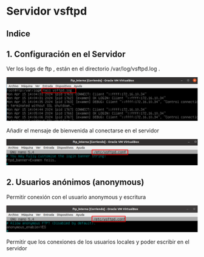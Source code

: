 # Servidor vsftpd

## Indice 

## 1. Configuración en el Servidor 

Ver los logs de ftp , están en el directorio /var/log/vsftpd.log . 

![Logs del Servidor](./img/vsftpd/logs_servidor.png)

Añadir el mensaje de bienvenida al conectarse en el servidor  

![Mensaje del Baner](./img/vsftpd/mensaje_baner.png)

## 2. Usuarios anónimos (anonymous)

Permitir conexión con el usuario anonymous y escritura 

![Mensaje del Baner](./img/vsftpd/conexiones_anonimas.png)

Permitir que los conexiones de los usuarios locales y poder escribir en el servidor 
